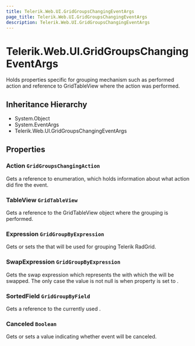 ```yaml
---
title: Telerik.Web.UI.GridGroupsChangingEventArgs
page_title: Telerik.Web.UI.GridGroupsChangingEventArgs
description: Telerik.Web.UI.GridGroupsChangingEventArgs
---
```


# Telerik.Web.UI.GridGroupsChangingEventArgs

Holds properties specific for grouping mechanism such as performed action and
            reference to GridTableView where the action was performed.

## Inheritance Hierarchy

* System.Object
* System.EventArgs
* Telerik.Web.UI.GridGroupsChangingEventArgs

## Properties

###  Action `GridGroupsChangingAction`

Gets a reference to  enumeration, which
                holds information about what action did fire the
                 event.

###  TableView `GridTableView`

Gets a reference to the GridTableView object where the grouping
            is performed.

###  Expression `GridGroupByExpression`

Gets or sets the  that will be used for
                grouping Telerik RadGrid.

###  SwapExpression `GridGroupByExpression`

Gets the swap expression which represents the  with which the 
             will be swapped. The only case the value is not null is when 
             property is set to .

###  SortedField `GridGroupByField`

Gets a reference to the currently used .

###  Canceled `Boolean`

Gets or sets a value indicating whether 
                event will be canceled.

